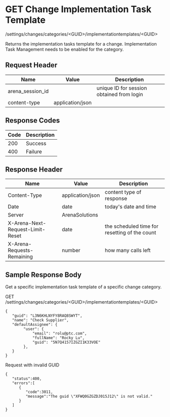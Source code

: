 # GET Change Implementation Task Template


/settings/changes/categories/&lt;GUID&gt;/implementationtemplates/&lt;GUID&gt;

Returns the implementation tasks template for a change. Implementation Task Management needs to be enabled for the category.

## Request Header

| Name | Value | Description |
|  --- |  --- |  --- | 
| arena_session_id |   | unique ID for session obtained from login |
| content\-type | application/json |   |

## Response Codes

| Code | Description |
|  --- |  --- | 
| 200 | Success |
| 400 | Failure |

## Response Header

| Name | Value | Description |
|  --- |  --- |  --- | 
| Content\-Type | application/json | content type of response |
| Date | date | today's date and time |
| Server | ArenaSolutions |   |
| X\-Arena\-Next\-Request\-Limit\-Reset  | date | the scheduled time for resetting of the count |
| X\-Arena\-Requests\-Remaining  | number | how many calls left |

## Sample Response Body
Get a specific implementation task template of a specific change category.



GET /settings/changes/categories/&lt;GUID&gt;/implementationtemplates/&lt;GUID&gt;

```
{
   "guid": "L3N6KHLNYFY8RAQ8SWYT",
   "name": "Check Supplier",
   "defaultAssignee": {  
        "user": {
            "email": "rolu@ptc.com",
            "fullName": "Rocky Lu",
            "guid": "5N7Q4157IZGZI1K33VOE"
        },
   }
}
```
Request with invalid GUID

```
{  
   "status":400,
   "errors":[  
      {  
         "code":3011,
         "message":"The guid \"XFWQ0GZGZDJ015J12\" is not valid."
      }
   ]
}
```
